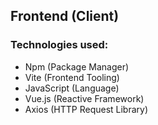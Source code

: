 ## Frontend (Client)

### Technologies used:

* Npm (Package Manager)
* Vite (Frontend Tooling)
* JavaScript (Language)
* Vue.js (Reactive Framework)
* Axios (HTTP Request Library)